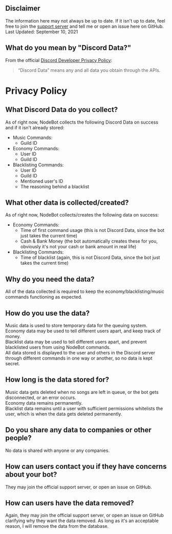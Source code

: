 ## Disclaimer

The information here may not always be up to date. If it isn't up to date, feel free to join the [support server](https://discord.gg/rrfDTbcPvF) and tell me or open an issue here on GitHub.<br>
Last Updated: September 10, 2021

## What do you mean by "Discord Data?"

From the official [Discord Developer Privacy Policy](https://discord.com/developers/docs/policy):
> “Discord Data” means any and all data you obtain through the APIs.

# Privacy Policy

## What Discord Data do you collect?

As of right now, NodeBot collects the following Discord Data on success and if it isn't already stored:
- Music Commands:
  * Guild ID
- Economy Commands:
  * User ID
  * Guild ID
- Blacklisting Commands:
  * User ID
  * Guild ID
  * Mentioned user's ID
  * The reasoning behind a blacklist

## What other data is collected/created?

As of right now, NodeBot collects/creates the following data on success:

- Economy Commands:
  * Time of first command usage (this is not Discord Data, since the bot just takes the current time)
  * Cash & Bank Money (the bot automatically creates these for you, obviously it's not your cash or bank amount in real life)
- Blacklisting Commands:
  * Time of blacklist (again, this is not Discord Data, since the bot just takes the current time)

## Why do you need the data?

All of the data collected is required to keep the economy/blacklisting/music commands functioning as expected.

## How do you use the data?

Music data is used to store temporary data for the queuing system.<br>
Economy data may be used to tell different users apart, and keep track of money.<br>
Blacklist data may be used to tell different users apart, and prevent blacklisted users from using NodeBot commands.<br>
All data stored is displayed to the user and others in the Discord server through different commands in one way or another, so no data is kept secret.

## How long is the data stored for?

Music data gets deleted when no songs are left in queue, or the bot gets disconnected, or an error occurs.<br>
Economy data remains permanently.<br>
Blacklist data remains until a user with sufficient permissions whitelists the user, which is when the data gets deleted permanently.

## Do you share any data to companies or other people?

No data is shared with anyone or any companies.

## How can users contact you if they have concerns about your bot?

They may join the official support server, or open an issue on GitHub.

## How can users have the data removed?

Again, they may join the official support server, or open an issue on GitHub clarifying why they want the data removed.
As long as it's an acceptable reason, I will remove the data from the database.
